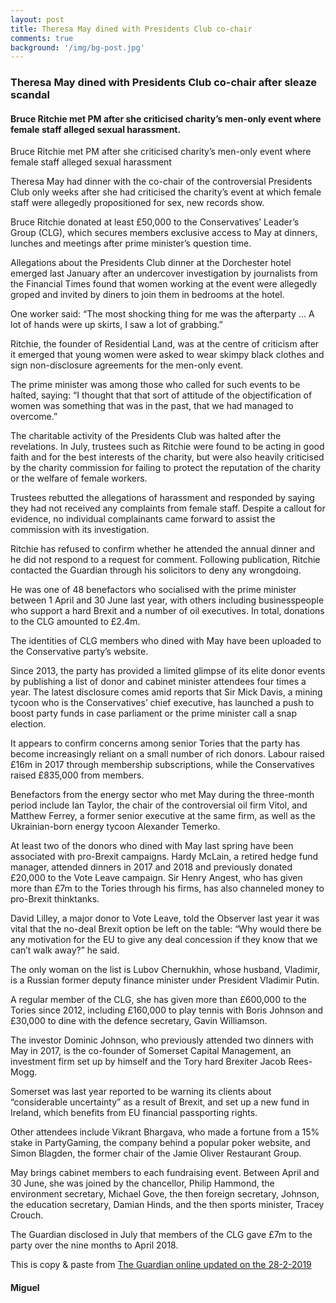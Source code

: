 ```yaml
---
layout: post
title: Theresa May dined with Presidents Club co-chair
comments: true
background: '/img/bg-post.jpg'
---
```


### Theresa May dined with Presidents Club co-chair after sleaze scandal

#### Bruce Ritchie met PM after she criticised charity’s men-only event where female staff alleged sexual harassment.

Bruce Ritchie met PM after she criticised charity’s men-only event where female staff alleged sexual harassment

Theresa May had dinner with the co-chair of the controversial Presidents Club only weeks after she had criticised the charity’s event at which female staff were allegedly propositioned for sex, new records show.

Bruce Ritchie donated at least £50,000 to the Conservatives’ Leader’s Group (CLG), which secures members exclusive access to May at dinners, lunches and meetings after prime minister’s question time.

Allegations about the Presidents Club dinner at the Dorchester hotel emerged last January after an undercover investigation by journalists from the Financial Times found that women working at the event were allegedly groped and invited by diners to join them in bedrooms at the hotel.

One worker said: “The most shocking thing for me was the afterparty … A lot of hands were up skirts, I saw a lot of grabbing.”

Ritchie, the founder of Residential Land, was at the centre of criticism after it emerged that young women were asked to wear skimpy black clothes and sign non-disclosure agreements for the men-only event.

The prime minister was among those who called for such events to be halted, saying: “I thought that that sort of attitude of the objectification of women was something that was in the past, that we had managed to overcome.”

The charitable activity of the Presidents Club was halted after the revelations. In July, trustees such as Ritchie were found to be acting in good faith and for the best interests of the charity, but were also heavily criticised by the charity commission for failing to protect the reputation of the charity or the welfare of female workers.

Trustees rebutted the allegations of harassment and responded by saying they had not received any complaints from female staff. Despite a callout for evidence, no individual complainants came forward to assist the commission with its investigation.

Ritchie has refused to confirm whether he attended the annual dinner and he did not respond to a request for comment. Following publication, Ritchie contacted the Guardian through his solicitors to deny any wrongdoing.

He was one of 48 benefactors who socialised with the prime minister between 1 April and 30 June last year, with others including businesspeople who support a hard Brexit and a number of oil executives. In total, donations to the CLG amounted to £2.4m.

The identities of CLG members who dined with May have been uploaded to the Conservative party’s website.

Since 2013, the party has provided a limited glimpse of its elite donor events by publishing a list of donor and cabinet minister attendees four times a year.
The latest disclosure comes amid reports that Sir Mick Davis, a mining tycoon who is the Conservatives’ chief executive, has launched a push to boost party funds in case parliament or the prime minister call a snap election.

It appears to confirm concerns among senior Tories that the party has become increasingly reliant on a small number of rich donors. Labour raised £16m in 2017 through membership subscriptions, while the Conservatives raised £835,000 from members.

Benefactors from the energy sector who met May during the three-month period include Ian Taylor, the chair of the controversial oil firm Vitol, and Matthew Ferrey, a former senior executive at the same firm, as well as the Ukrainian-born energy tycoon Alexander Temerko.

At least two of the donors who dined with May last spring have been associated with pro-Brexit campaigns. Hardy McLain, a retired hedge fund manager, attended dinners in 2017 and 2018 and previously donated £20,000 to the Vote Leave campaign. Sir Henry Angest, who has given more than £7m to the Tories through his firms, has also channeled money to pro-Brexit thinktanks.

David Lilley, a major donor to Vote Leave, told the Observer last year it was vital that the no-deal Brexit option be left on the table: “Why would there be any motivation for the EU to give any deal concession if they know that we can’t walk away?” he said.

The only woman on the list is Lubov Chernukhin, whose husband, Vladimir, is a Russian former deputy finance minister under President Vladimir Putin.

A regular member of the CLG, she has given more than £600,000 to the Tories since 2012, including £160,000 to play tennis with Boris Johnson and £30,000 to dine with the defence secretary, Gavin Williamson.

The investor Dominic Johnson, who previously attended two dinners with May in 2017, is the co-founder of Somerset Capital Management, an investment firm set up by himself and the Tory hard Brexiter Jacob Rees-Mogg.

Somerset was last year reported to be warning its clients about “considerable uncertainty” as a result of Brexit, and set up a new fund in Ireland, which benefits from EU financial passporting rights.

Other attendees include Vikrant Bhargava, who made a fortune from a 15% stake in PartyGaming, the company behind a popular poker website, and Simon Blagden, the former chair of the Jamie Oliver Restaurant Group.

May brings cabinet members to each fundraising event. Between April and 30 June, she was joined by the chancellor, Philip Hammond, the environment secretary, Michael Gove, the then foreign secretary, Johnson, the education secretary, Damian Hinds, and the then sports minister, Tracey Crouch.

The Guardian disclosed in July that members of the CLG gave £7m to the party over the nine months to April 2018.

This is copy & paste from [The Guardian online updated on the 28-2-2019](https://tinyurl.com/y9xscqwm)

#### Miguel
